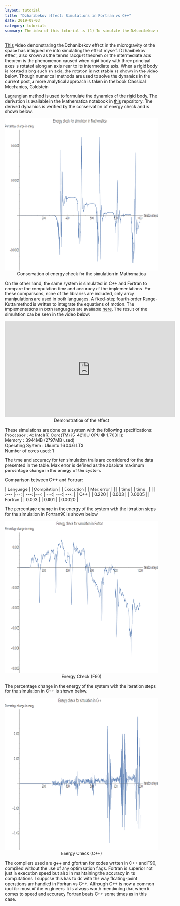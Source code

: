 ```yaml
---
layout: tutorial
title: "Dzhanibekov effect: Simulations in Fortran vs C++"
date: 2019-09-03
category: tutorials
summary: The idea of this tutorial is (1) To simulate the Dzhanibekov effect (2) Compare the speed and accuracy of simulation in C++ and Fortran.
---
```


[This](https://youtu.be/1x5UiwEEvpQ) video demonstrating the Dzhanibekov effect in the microgravity of the space has intrigued me into simulating the effect myself. Dzhanibekov effect, also known as the tennis racquet theorem or the intermediate axis theorem is the phenomenon caused when rigid body with three principal axes is rotated along an axis near to its intermediate axis. When a rigid body is rotated along such an axis, the rotation is not stable as shown in the video below. Though numerical methods are used to solve the dynamics in the current post, a more analytical approach is taken in the book Classical Mechanics, Goldstein.

Lagrangian method is used to formulate the dynamics of the rigid body. The derivation is available in the Mathematica notebook in [this](https://github.com/akhilsathuluri/Dzhanibekov_Effect) repository. The derived dynamics is verified by the conservation of energy check and is shown below.
<div style="text-align:center">
<img src ="/images/dz_effect/Mathematica.png" height="500"/>
<figcaption>Conservation of energy check for the simulation in Mathematica</figcaption>
</div>

On the other hand, the same system is simulated in C++ and Fortran to compare the computation time and accuracy of the implementations. For these comparisons, none of the libraries are included, only array manipulations are used in both languages. A fixed-step fourth-order Runge-Kutta method is written to integrate the equations of motion. The implementations in both languages are available [here](https://github.com/akhilsathuluri/Dzhanibekov_Effect). The result of the simulation can be seen in the video below:

<div class="video-container" style="text-align: center;">
<iframe width="560" height="315" src="https://www.youtube.com/embed/a95sgjdD_XA" frameborder="0" allow="accelerometer; autoplay; encrypted-media; gyroscope; picture-in-picture" allowfullscreen></iframe>
<figcaption>Demonstration of the effect</figcaption>
</div>

These simulations are done on a system with the following specifications: <br>
Processor           : 4x Intel(R) Core(TM) i5-4210U CPU @ 1.70GHz <br>
Memory              : 3944MB (2797MB used) <br>
Operating System    : Ubuntu 16.04.6 LTS <br>
Number of cores used: 1

The time and accuracy for ten simulation trails are considered for the data presented in the table. Max error is defined as the absolute maximum percentage change in the energy of the system.

Comparison between C++ and Fortran:

| Language  | | Compilation | | Execution | | Max error          |
|           | | time        | | time      | |                     |
| :---      |---: |     ---:    |---: |       ---:| ---:| ---:                 |
| C++       | | 0.220       | | 0.003     | |    0.0005            |
| Fortran   | | 0.003       | | 0.001     | |    0.0020            |


The percentage change in the energy of the system with the iteration steps for the simulation in Fortran90 is shown below.
<div style="text-align:center">
<img src ="/images/dz_effect/f90.png" height="500"/>
<figcaption>Energy Check (F90)</figcaption>
</div>

The percentage change in the energy of the system with the iteration steps for the simulation in C++ is shown below.
<div style="text-align:center">
<img src ="/images/dz_effect/cpp.png" height="500"/>
<figcaption>Energy Check (C++)</figcaption>
</div>

The compilers used are g++ and gfortran for codes written in C++ and F90, compiled without the use of any optimisation flags. Fortran is superior not just in execution speed but also in maintaining the accuracy in its computations. I suppose this has to do with the way floating-point operations are handled in Fortran vs C++. Although C++ is now a common tool for most of the engineers, it is always worth mentioning that when it comes to speed and accuracy Fortran beats C++ some times as in this case.
